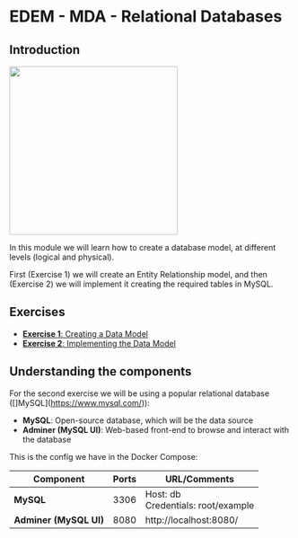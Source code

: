 # EDEM - MDA - Relational Databases

## Introduction

<img width="300" src="https://www.itvel.com/img/db_icon_sqlserver_oracle_mysql.jpg">

In this module we will learn how to create a database model, at different levels (logical and physical).

First (Exercise 1) we will create an Entity Relationship model, and then (Exercise 2) we will implement it creating the required tables in MySQL.

## Exercises

* [**Exercise 1**: Creating a Data Model](Exercise1)
* [**Exercise 2**: Implementing the Data Model](Exercise2)

## Understanding the components

For the second exercise we will be using a popular relational database ([]MySQL](https://www.mysql.com/)):

* **MySQL**: Open-source database, which will be the data source
* **Adminer (MySQL UI)**: Web-based front-end to browse and interact with the database

This is the config we have in the Docker Compose:

| Component | Ports | URL/Comments |
| ------------- | ------------- | ------------- |
| **MySQL** | 3306  | Host: db<br/>Credentials: root/example  |
| **Adminer (MySQL UI)** | 8080  | http://localhost:8080/  |